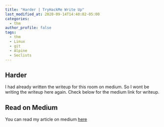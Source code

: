```yaml
---
title: "Harder | TryHackMe Write Up"
last_modified_at: 2020-09-14T14:40:02-05:00
categories:
  - thm
author_profile: false
tags:
  - thm
  - Linux
  - git
  - Alpine
  - Seclists
---
```



## Harder
I had already written the writeup for this room on medium. So I wont be writing the writeup here again. Check below for the medium link for writeup.


## Read on Medium
You can read my article on medium 
[here](https://medium.com/@shishirsub10/harder-tryhackme-write-up-f139aadc9a17)